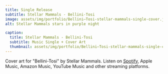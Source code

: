 ```yaml
---
title: Single Release
subtitle: Stellar Mammals - Bellini-Tosi
image: assets/img/portfolio/Bellini–Tosi-stellar-mammals-single-cover.jpg
alt: Stellar Mammals stars in purple night

caption:
  title: Stellar Mammals - Bellini-Tosi
  subtitle: Music Single + Cover Art
  thumbnail: assets/img/portfolio/Bellini–Tosi-stellar-mammals-single-cover-thumbnail.jpg
---
```

Cover art for "Bellini-Tosi" by Stellar Mammals. Listen on <a href='https://open.spotify.com/album/7b2VqKIVF4uAEvr7D6TIDW?si=MoEgdkuoRxKNjZ4MIu3RfQ'>Spotify</a>, Apple Music, Amazon Music, YouTube Music and other streaming platforms. <br /> <br /> 
